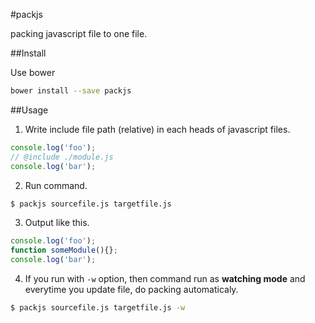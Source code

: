#packjs

packing javascript file to one file.

##Install

Use bower

```bash
bower install --save packjs
```

##Usage

1. Write include file path (relative) in each heads of javascript files.

```javascript
console.log('foo');
// @include ./module.js
console.log('bar');
```

2. Run command.

```bash
$ packjs sourcefile.js targetfile.js
```

3. Output like this.

```javascript
console.log('foo');
function someModule(){};
console.log('bar');
```

4. If you run with ```-w``` option, then command run as **watching mode** and everytime you update file, do packing automaticaly.

```bash
$ packjs sourcefile.js targetfile.js -w
```
